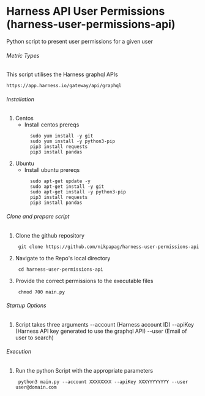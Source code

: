 # Harness API User Permissions (harness-user-permissions-api)
Python script to present user permissions for a given user


###### Metric Types
This script utilises the Harness graphql APIs 
```
https://app.harness.io/gateway/api/graphql
```


###### Installation
1. Centos
    - Install centos prereqs
      ```
        sudo yum install -y git
        sudo yum install -y python3-pip
        pip3 install requests
        pip3 install pandas
      ```
2. Ubuntu
    - Install ubuntu prereqs
      ```
        sudo apt-get update -y
        sudo apt-get install -y git
        sudo apt-get install -y python3-pip
        pip3 install requests
        pip3 install pandas
      ```

###### Clone and prepare script

1. Clone the github repository

        git clone https://github.com/nikpapag/harness-user-permissions-api

2. Navigate to the Repo's local directory

        cd harness-user-permissions-api

      
3. Provide the correct permissions to the executable files

        chmod 700 main.py


###### Startup Options
1. Script takes three arguments
        --account (Harness account ID)
        --apiKey (Harness API key generated to use the graphql API)
        --user (Email of user to search)


###### Execution
      
1. Run the python Script with the appropriate parameters

        python3 main.py --account XXXXXXXX --apiKey XXXYYYYYYYY --user user@domain.com



